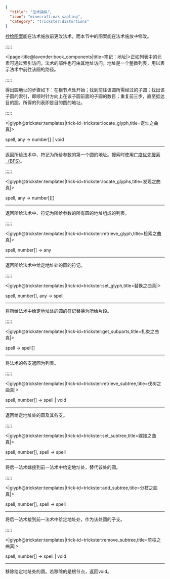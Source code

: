 ```json
{
  "title": "法术操纵",
  "icon": "minecraft:oak_sapling",
  "category": "trickster:distortions"
}
```

[抄绘图案](^trickster:editing)能在法术施放前更改法术，而本节中的图案能在法术施放*中*修改。

;;;;;

<|page-title@lavender:book_components|title=笔记：地址|>正如列表中的元素可通过索引访问，法术的部件也可由其地址访问。地址是一个整数列表，用以表示法术中前往该圆的路径。

;;;;;

得出圆地址的步骤如下：在根节点处开始；找到前往该圆所需经过的子圆；找出该子圆的索引，即顺时针方向上在该子圆前面的子圆的数目；重复前三步，直至抵达目的圆。所得的列表即是目的圆的地址。

;;;;;

<|glyph@trickster:templates|trick-id=trickster:locate_glyph,title=定址之曲真|>

spell, any -> number[] | void

---

返回所给法术中、符记为所给参数的第一个圆的地址。搜索时使用[广度优先搜索（BFS）](https://en.wikipedia.org/wiki/Breadth-first_search)。

;;;;;

<|glyph@trickster:templates|trick-id=trickster:locate_glyphs,title=发现之曲真|>

spell, any -> number[][]

---

返回所给法术中、符记为所给参数的所有圆的地址组成的列表。

;;;;;

<|glyph@trickster:templates|trick-id=trickster:retrieve_glyph,title=检索之曲真|>

spell, number[] -> any

---

返回所给法术中给定地址处的圆的符记。

;;;;;

<|glyph@trickster:templates|trick-id=trickster:set_glyph,title=替换之曲真|>

spell, number[], any -> spell

---

将所给法术中给定地址处的圆的符记替换为所给片段。

;;;;;

<|glyph@trickster:templates|trick-id=trickster:get_subparts,title=扎束之曲真|>

spell -> spell[]

---

将法术的各支返回为列表。

;;;;;

<|glyph@trickster:templates|trick-id=trickster:retrieve_subtree,title=伐树之曲真|>

spell, number[] -> spell | void

---

返回给定地址处的圆及其各支。

;;;;;

<|glyph@trickster:templates|trick-id=trickster:set_subtree,title=嫁接之曲真|>

spell, number[], spell -> spell

---

将后一法术嫁接到前一法术中给定地址处，替代该处的圆。

;;;;;

<|glyph@trickster:templates|trick-id=trickster:add_subtree,title=分枝之曲真|>

spell, number[], spell -> spell

---

将后一法术接到前一法术中给定地址处，作为该处圆的子支。

;;;;;

<|glyph@trickster:templates|trick-id=trickster:remove_subtree,title=剪枝之曲真|>

spell, number[] -> spell | void

---

移除给定地址处的圆。若移除的是根节点，返回void。
